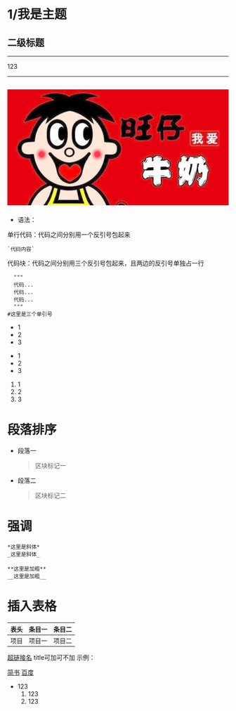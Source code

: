 
# 1/我是主题

## 二级标题


***
123
***

## ![atomtest](./Map/wangzai.jpg)

- 语法：

单行代码：代码之间分别用一个反引号包起来

    `代码内容`
代码块：代码之间分别用三个反引号包起来，且两边的反引号单独占一行

```
  """
  代码...
  代码...
  代码...
  """
#这里是三个单引号
```


* 1
* 2
* 3

+ 1
+ 2
+ 3

1. 1
2. 2
3. 3

# 段落排序
* 段落一
    > 区块标记一
* 段落二
    > 区块标记二

# 强调
    *这里是斜体*
    _这里是斜体_

    **这里是加粗**
    __这里是加粗__


# 插入表格
表头|条目一|条目二
:---:|:---:|:---:
项目|项目一|项目二


[超链接名](超链接地址 "超链接title")
title可加可不加
示例：

[简书](http://jianshu.com)
[百度](http://baidu.com)


* 123   
   1. 123
   2. 123
